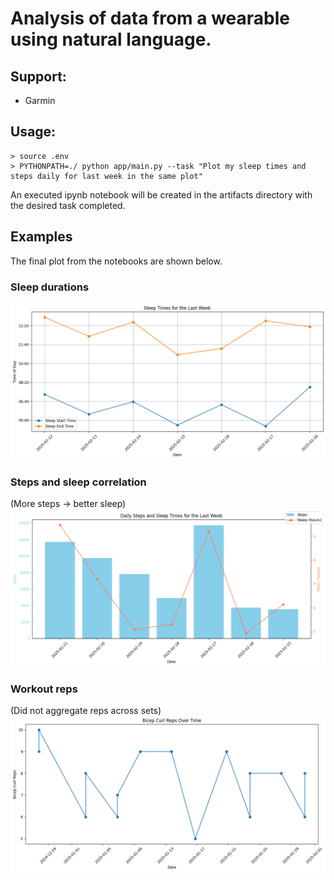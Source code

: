 # Analysis of data from a wearable using natural language.

## Support:

-   Garmin

## Usage:

```
> source .env
> PYTHONPATH=./ python app/main.py --task "Plot my sleep times and steps daily for last week in the same plot"
```

An executed ipynb notebook will be created in the artifacts directory with the desired task completed.

## Examples

The final plot from the notebooks are shown below.

### Sleep durations

![sleep durations](assets/example.png)

### Steps and sleep correlation

(More steps -> better sleep)
![Steps and sleep correlation](assets/example2.png)

### Workout reps

(Did not aggregate reps across sets)
![workout reps](assets/example3.png)
